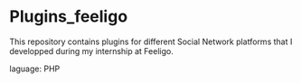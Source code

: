 Plugins_feeligo
===============

This repository contains plugins for different Social Network platforms that I developped during my internship at Feeligo.

laguage: PHP
